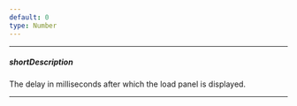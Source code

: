 ```yaml
---
default: 0
type: Number
---
```

---
##### shortDescription
The delay in milliseconds after which the load panel is displayed.

---
